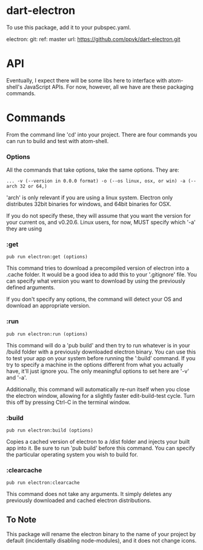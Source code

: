 # dart-electron

To use this package, add it to your pubspec.yaml.

   electron:
      git:
        ref: master
        url: https://github.com/ppvk/dart-electron.git

# API

Eventually, I expect there will be some libs here to interface with atom-shell's
JavaScript APIs. For now, however, all we have are these packaging commands.


# Commands

From the command line 'cd' into your project.
There are four commands you can run to build and test with atom-shell.

### Options
All the commands that take options, take the same options.
They are:

    ... -v (--version in 0.0.0 format) -o (--os linux, osx, or win) -a (--arch 32 or 64,)

'arch' is only relevant if you are using a linux system. Electron only distributes
32bit binaries for windows, and 64bit binaries for OSX.

If you do not specify these, they will assume that you want the version for your
current os, and v0.20.6. Linux users, for now, MUST specify which '-a' they are using

### :get

    pub run electron:get (options)
This command tries to download a precompiled version of electron into a .cache
folder. It would be a good idea to add this to your '.gitignore' file. You can
specify what version you want to download by using the previously defined arguments.

If you don't specify any options, the command will detect your OS and
download an appropriate version.

### :run

    pub run electron:run (options)
This command will do a 'pub build' and then try to run whatever is in your /build folder with a previously
downloaded electron binary. You can use this to test your app on your system
before running the ':build' command. If you try to specify a
machine in the options different from what you actually have, it'll just ignore you.
The only meaningful options to set here are '-v' and '-a'.

Additionally, this command will automatically re-run itself when you close the electron window, 
allowing for a slightly faster edit-build-test cycle. Turn this off by pressing Ctrl-C in the terminal window.

### :build

    pub run electron:build (options)
Copies a cached version of electron to a /dist folder and injects your built app
into it. Be sure to run 'pub build' before this command. You can specify the particular
operating system you wish to build for.

### :clearcache

    pub run electron:clearcache
This command does not take any arguments. It simply deletes any previously downloaded
and cached electron distributions.

## To Note
This package will rename the electron binary to the name of your project by
default (incidentally disabling node-modules), and it does not change icons.
